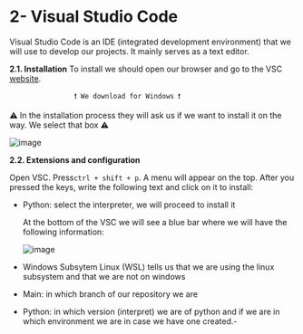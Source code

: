 # 2- Visual Studio Code

Visual Studio Code is an IDE (integrated development environment) that we will use to develop our projects. It mainly serves as a text editor.

**2.1. Installation**
To install we should open our browser and go to the VSC [website](https://code.visualstudio.com/).  

                    ❗ We download for Windows ❗
                         
⚠ In the installation process they will ask us if we want to install it on the way. We select that box ⚠  

![image](https://github.com/AnaAGG/Como-hacer-un-bootcamp-y-no-morir-en-el-intento/blob/main/Images/VSC2.png?raw=true)

**2.2. Extensions and configuration**

Open VSC. Press`ctrl + shift + p`. A menu will appear on the top. After you pressed the keys, write the following text and click on it to install:      
- Python: select the interpreter, we will proceed to install it


    At the bottom of the VSC we will see a blue bar where we will have the following information:

    ![image](https://github.com/AnaAGG/Como-hacer-un-bootcamp-y-no-morir-en-el-intento/blob/main/Images/VSC.PNG?raw=true)

- Windows Subsytem Linux (WSL) tells us that we are using the linux subsystem and that we are not on windows
    
- Main: in which branch of our repository we are

- Python: in which version (interpret) we are of python and if we are in which environment we are in case we have one created.-